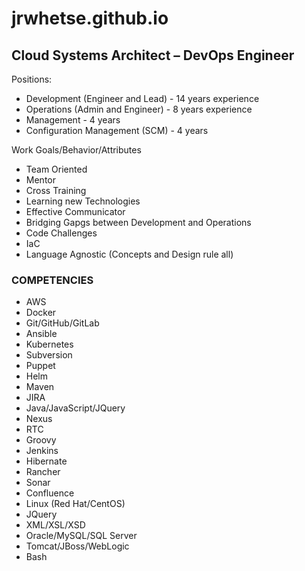 # jrwhetse.github.io

## Cloud Systems Architect – DevOps Engineer

Positions:

* Development (Engineer and Lead) - 14 years experience
* Operations (Admin and Engineer) - 8 years experience
* Management - 4 years
* Configuration Management (SCM) - 4 years

Work Goals/Behavior/Attributes

* Team Oriented
* Mentor
* Cross Training
* Learning new Technologies
* Effective Communicator
* Bridging Gapgs between Development and Operations
* Code Challenges
* IaC
* Language Agnostic (Concepts and Design rule all)

### COMPETENCIES 

* AWS
* Docker				
* Git/GitHub/GitLab			
* Ansible	                  	 
* Kubernetes				
* Subversion				
* Puppet
* Helm			   		
* Maven				
* JIRA
* Java/JavaScript/JQuery		
* Nexus					
* RTC	                 	           
* Groovy   				
* Jenkins				
* Hibernate
* Rancher				
* Sonar					
* Confluence	                  	 
* Linux	(Red Hat/CentOS)		
* JQuery				
* XML/XSL/XSD
* Oracle/MySQL/SQL Server				
* Tomcat/JBoss/WebLogic
* Bash
